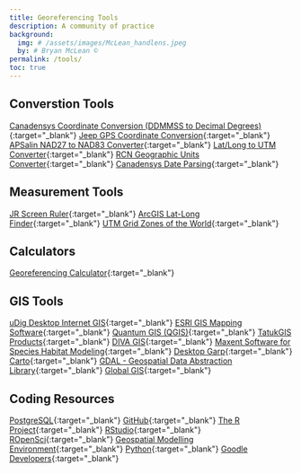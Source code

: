 ```yaml
---
title: Georeferencing Tools
description: A community of practice
background:
  img: # /assets/images/McLean_handlens.jpeg
  by: # Bryan McLean ©
permalink: /tools/
toc: true
---
```


## Converstion Tools
[Canadensys Coordinate Conversion (DDMMSS to Decimal Degrees)](https://data.canadensys.net/tools/coordinates){:target="_blank"}
[Jeep GPS Coordinate Conversion](https://www.jeepreviews.com/wireless-gps-coordinates/){:target="_blank"}
[APSalin NAD27 to NAD83 Converter](https://www.apsalin.com/nad27-to-nad83/){:target="_blank"}
[Lat/Long to UTM Converter](https://www.latlong.net/lat-long-utm.html){:target="_blank"}
[RCN Geographic Units Converter](https://rcn.montana.edu/resources/Converter.aspx){:target="_blank"}
[Canadensys Date Parsing](https://data.canadensys.net/tools/dates){:target="_blank"}

## Measurement Tools
[JR Screen Ruler](https://www.ruler.info/en/static-ruler){:target="_blank"}
[ArcGIS Lat-Long Finder](https://www.arcgis.com/apps/Viewer/index.html?appid=8919c0bd5d0a4a419c121022fd411d5f){:target="_blank"}
[UTM Grid Zones of the World](https://www.dmap.co.uk/utmworld.htm){:target="_blank"}

## Calculators
[Georeferencing Calculator](){:target="_blank"}

## GIS Tools
[uDig Desktop Internet GIS](http://udig.refractions.net/){:target="_blank"}
[ESRI GIS Mapping Software](https://www.esri.com/en-us/home){:target="_blank"}
[Quantum GIS (QGIS)](https://qgis.org/){:target="_blank"}
[TatukGIS Products](https://www.tatukgis.com/Products/Developer-Kernel/Description){:target="_blank"}
[DIVA GIS](https://diva-gis.org/){:target="_blank"}
[Maxent Software for Species Habitat Modeling](https://biodiversityinformatics.amnh.org/open_source/maxent/){:target="_blank"}
[Desktop Garp](https://desktop-garp.software.informer.com/){:target="_blank"}
[Carto](https://carto.com/){:target="_blank"}
[GDAL - Geospatial Data Abstraction Library](https://gdal.org/en/stable/){:target="_blank"}
[Global GIS](http://www.globalgisdata.com/){:target="_blank"}

## Coding Resources
[PostgreSQL](https://www.postgresql.org/download/){:target="_blank"}
[GitHub](https://github.com/){:target="_blank"}
[The R Project](https://www.r-project.org/){:target="_blank"}
[RStudio](https://posit.co/products/open-source/rstudio/?sid=1){:target="_blank"}
[ROpenSci](https://ropensci.org/){:target="_blank"}
[Geospatial Modelling Environment](https://www.spatialecology.com/gme/index){:target="_blank"}
[Python](https://www.python.org/){:target="_blank"}
[Goodle Developers](https://developers.google.com/){:target="_blank"}
